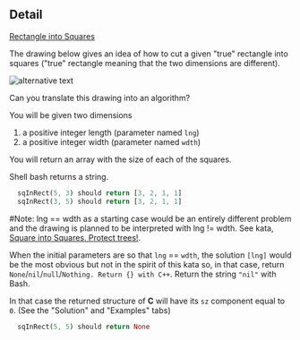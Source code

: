 ## Detail

[Rectangle into Squares](https://www.codewars.com/kata/rectangle-into-squares/train/rust)

The drawing below gives an idea of how to cut a given "true" rectangle into squares ("true" rectangle meaning that the two dimensions are different).

![alternative text](http://i.imgur.com/lk5vJ7sm.jpg)

Can you translate this drawing into an algorithm?

You will be given two dimensions 

1. a positive integer length (parameter named `lng`)
2. a positive integer width (parameter named `wdth`)

You will return an array with the size of each of the squares.

Shell bash returns a string.

```rust
  sqInRect(5, 3) should return [3, 2, 1, 1]
  sqInRect(3, 5) should return [3, 2, 1, 1]
```

\#Note: lng == wdth as a starting case would be an entirely different problem and the drawing is planned to be interpreted with lng != wdth. See kata, [Square into Squares. Protect trees!](http://www.codewars.com/kata/54eb33e5bc1a25440d000891).

When the initial parameters are so that `lng` == `wdth`, the solution `[lng]` would be the most obvious but not in the spirit of this kata so, in that case, return `None`/`nil`/`null`/`Nothing. Return {} with C++`. Return the string `"nil"` with Bash.

In that case the returned structure of **C** will have its `sz` component equal to `0`. (See the "Solution" and "Examples" tabs)

```rust
  sqInRect(5, 5) should return None
```

